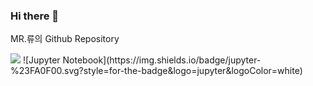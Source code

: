 ### Hi there 👋
MR.류의 Github Repository

<img src="https://img.shields.io/badge/Python-3766AB?style=flat-square&logo=Python&logoColor=white"/>
![Jupyter Notebook](https://img.shields.io/badge/jupyter-%23FA0F00.svg?style=for-the-badge&logo=jupyter&logoColor=white)


<!--
**Lemonfry/Lemonfry** is a ✨ _special_ ✨ repository because its `README.md` (this file) appears on your GitHub profile.

Here are some ideas to get you started:

- 🔭 I’m currently working on ...
- 🌱 I’m currently learning ...
- 👯 I’m looking to collaborate on ...
- 🤔 I’m looking for help with ...
- 💬 Ask me about ...
- 📫 How to reach me: ...
- 😄 Pronouns: ...
- ⚡ Fun fact: ...
-->
